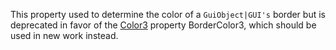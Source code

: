 This property used to determine the color of a `GuiObject|GUI's` border but is deprecated in favor of the [Color3](https://developer.roblox.com/en-us/api-reference/datatype/Color3) property BorderColor3, which should be used in new work instead.